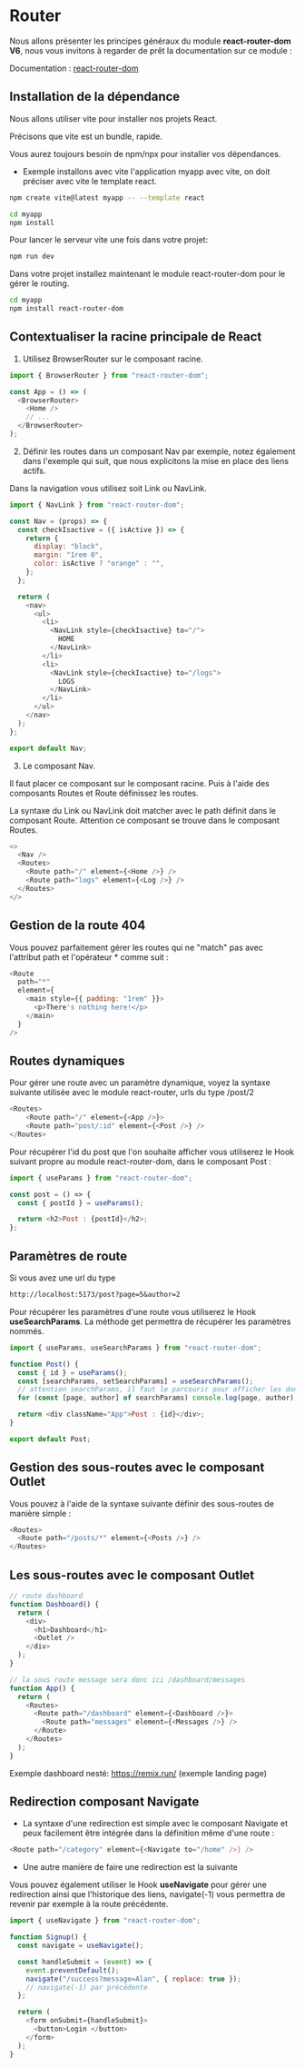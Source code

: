# Router

Nous allons présenter les principes généraux du module **react-router-dom V6**, nous vous invitons à regarder de prêt la documentation sur ce module :

Documentation : [react-router-dom](https://reactrouter.com/)

## Installation de la dépendance

Nous allons utiliser vite pour installer nos projets React.

Précisons que vite est un bundle, rapide.

Vous aurez toujours besoin de npm/npx pour installer vos dépendances.

- Exemple installons avec vite l'application myapp avec vite, on doit préciser avec vite le template react.

```bash
npm create vite@latest myapp -- --template react

cd myapp
npm install
```

Pour lancer le serveur vite une fois dans votre projet:

```bash
npm run dev
```

Dans votre projet installez maintenant le module react-router-dom pour le gérer le routing.

```bash
cd myapp
npm install react-router-dom
```

## Contextualiser la racine principale de React

1. Utilisez BrowserRouter sur le composant racine.

```js
import { BrowserRouter } from "react-router-dom";

const App = () => (
  <BrowserRouter>
    <Home />
    // ...
  </BrowserRouter>
);
```

2. Définir les routes dans un composant Nav par exemple, notez également dans l'exemple qui suit, que nous explicitons la mise en place des liens actifs.

Dans la navigation vous utilisez soit Link ou NavLink.

```js
import { NavLink } from "react-router-dom";

const Nav = (props) => {
  const checkIsactive = ({ isActive }) => {
    return {
      display: "block",
      margin: "1rem 0",
      color: isActive ? "orange" : "",
    };
  };

  return (
    <nav>
      <ul>
        <li>
          <NavLink style={checkIsactive} to="/">
            HOME
          </NavLink>
        </li>
        <li>
          <NavLink style={checkIsactive} to="/logs">
            LOGS
          </NavLink>
        </li>
      </ul>
    </nav>
  );
};

export default Nav;
```

3. Le composant Nav.

Il faut placer ce composant sur le composant racine. Puis à l'aide des composants Routes et Route définissez les routes.

La syntaxe du Link ou NavLink doit matcher avec le path définit dans le composant Route. Attention ce composant se trouve dans le composant Routes.

```js
<>
  <Nav />
  <Routes>
    <Route path="/" element={<Home />} />
    <Route path="logs" element={<Log />} />
  </Routes>
</>
```

## Gestion de la route 404

Vous pouvez parfaitement gérer les routes qui ne "match" pas avec l'attribut path et l'opérateur \* comme suit :

```js
<Route
  path="*"
  element={
    <main style={{ padding: "1rem" }}>
      <p>There's nothing here!</p>
    </main>
  }
/>
```

## Routes dynamiques

Pour gérer une route avec un paramètre dynamique, voyez la syntaxe suivante utilisée avec le module react-router, urls du type /post/2

```js
<Routes>
    <Route path="/" element={<App />}>
    <Route path="post/:id" element={<Post />} />
</Routes>
```

Pour récupérer l'id du post que l'on souhaite afficher vous utiliserez le Hook suivant propre au module react-router-dom, dans le composant Post :

```js
import { useParams } from "react-router-dom";

const post = () => {
  const { postId } = useParams();

  return <h2>Post : {postId}</h2>;
};
```

## Paramètres de route

Si vous avez une url du type

```txt
http://localhost:5173/post?page=5&author=2
```

Pour récupérer les paramètres d'une route vous utiliserez le Hook **useSearchParams**. La méthode get permettra de récupérer les paramètres nommés.

```js
import { useParams, useSearchParams } from "react-router-dom";

function Post() {
  const { id } = useParams();
  const [searchParams, setSearchParams] = useSearchParams();
  // attention searchParams, il faut le parcourir pour afficher les données
  for (const [page, author] of searchParams) console.log(page, author);

  return <div className="App">Post : {id}</div>;
}

export default Post;
```

## Gestion des sous-routes avec le composant Outlet

Vous pouvez à l'aide de la syntaxe suivante définir des sous-routes de manière simple :

```js
<Routes>
  <Route path="/posts/*" element={<Posts />} />
</Routes>
```

## Les sous-routes avec le composant Outlet

```js
// route dashboard
function Dashboard() {
  return (
    <div>
      <h1>Dashboard</h1>
      <Outlet />
    </div>
  );
}

// la sous route message sera donc ici /dashboard/messages
function App() {
  return (
    <Routes>
      <Route path="/dashboard" element={<Dashboard />}>
        <Route path="messages" element={<Messages />} />
      </Route>
    </Routes>
  );
}
```

Exemple dashboard nesté: https://remix.run/ (exemple landing page)

## Redirection composant Navigate

- La syntaxe d'une redirection est simple avec le composant Navigate et peux facilement être intégrée dans la définition même d'une route :

```js
<Route path="/category" element={<Navigate to="/home" />} />
```

- Une autre manière de faire une redirection est la suivante

Vous pouvez également utiliser le Hook **useNavigate** pour gérer une redirection ainsi que l'historique des liens, navigate(-1) vous permettra de revenir par exemple à la route précédente.

```js
import { useNavigate } from "react-router-dom";

function Signup() {
  const navigate = useNavigate();

  const handleSubmit = (event) => {
    event.preventDefault();
    navigate("/success?message=Alan", { replace: true });
    // navigate(-1) par précédente
  };

  return (
    <form onSubmit={handleSubmit}>
      <button>Login </button>
    </form>
  );
}
```
